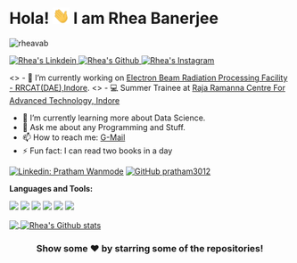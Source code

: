 # Hola! <img src="https://raw.githubusercontent.com/ABSphreak/ABSphreak/master/gifs/Hi.gif" width="30px"> I am Rhea Banerjee

<p align="centre"> <img src="https://komarev.com/ghpvc/?username=pratham3012&label=Views&color=blue&style=plastic" alt="rheavab" /> </p>


<a href="https://www.linkedin.com/in/rhea-banerjee-155405192/">
  <img align="centre" alt="Rhea's Linkdein" width="22px" src="https://image.flaticon.com/icons/png/512/174/174857.png" />
</a>
<a href="https://github.com/rheavab">
  <img align="centre" alt="Rhea's Github" width="22px" src="https://cdn.jsdelivr.net/npm/simple-icons@v3/icons/github.svg" />
</a>
<a href="https://www.instagram.com/rheaaabanerjee/">
  <img align="centre" alt="Rhea's Instagram" width="22px" src="https://assets.stickpng.com/images/580b57fcd9996e24bc43c521.png" />
</a>

<br/>

<> - 🔭 I’m currently working on [Electron Beam Radiation Processing Facility - RRCAT(DAE),Indore](https://github.com/EBRPF/arpf).
<> - 💻 Summer Trainee at [Raja Ramanna Centre For Advanced Technology, Indore](https://www.rrcat.gov.in/)
- 🌱 I’m currently learning more about Data Science.
- 💬 Ask me about any Programming and Stuff.
- 📫 How to reach me: [G-Mail](mailto:rheabanerjee2000@gmail.com)
- ⚡ Fun fact: I can read two books in a day

[![Linkedin: Pratham Wanmode](https://img.shields.io/badge/-pratham3012-blue?style=flat-square&logo=Linkedin&logoColor=white&link=https://www.linkedin.com/in/rhea-banerjee-155405192/)](https://www.linkedin.com/in/rhea-banerjee-155405192/)
[![GitHub pratham3012](https://img.shields.io/github/followers/pratham3012?label=follow&style=social)](https://github.com/rheavab/)




**Languages and Tools:**  


<code><img height="20" src="https://brandslogos.com/wp-content/uploads/images/large/java-logo-1.png"></code>
<code><img height="20" src="https://ee5817f8e2e9a2e34042-3365e7f0719651e5b8d0979bce83c558.ssl.cf5.rackcdn.com/python.png"></code>
<code><img height="20" src="https://upload.wikimedia.org/wikipedia/commons/thumb/1/18/C_Programming_Language.svg/1200px-C_Programming_Language.svg.png"></code>
<code><img height="20" src="https://brandslogos.com/wp-content/uploads/thumbs/c-logo-vector.svg"></code>
<code><img height="20" src="https://upload.wikimedia.org/wikipedia/commons/7/74/Kotlin_Icon.png"></code>
<code><img height="20" src="https://upload.wikimedia.org/wikipedia/commons/thumb/1/1b/R_logo.svg/724px-R_logo.svg.png"></code>



<a href="https://github.com/rheavab">
  <img align="center" src="https://github-readme-stats.vercel.app/api/top-langs/?username=rheavab&theme=light&hide_langs_below=1" />
</a>
<a href="https://github.com/rheavab">
 <img align="center" src="https://github-readme-stats.vercel.app/api?username=pratham3012&show_icons=true&theme=light&line_height=27" alt="Rhea's Github stats"/>
</a>


<div align="center">

### Show some ❤️ by starring some of the repositories!

</div>

